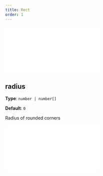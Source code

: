 ```yaml
---
title: Rect
order: 1
---
```


<embed src="../../common/ShapeStyleProps.en.md"></embed>

## radius

**Type**: `number | number[]`

**Default**: `0`

Radius of rounded corners

<embed src="../../common/BaseStyleProps.en.md"></embed>
